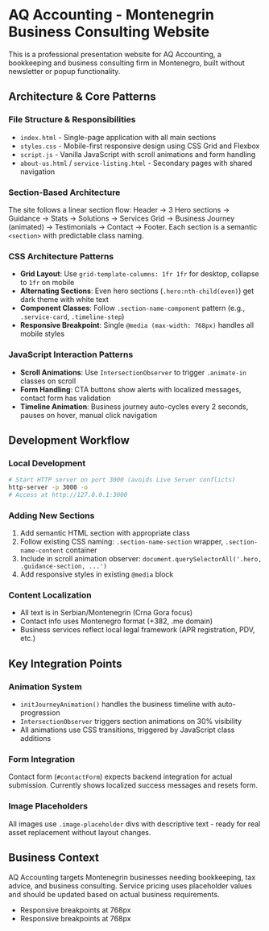 <!-- Use this file to provide workspace-specific custom instructions to Copilot. For more details, visit https://code.visualstudio.com/docs/copilot/copilot-customization#_use-a-githubcopilotinstructionsmd-file -->

# AQ Accounting - Montenegrin Business Consulting Website

This is a professional presentation website for AQ Accounting, a bookkeeping and business consulting firm in Montenegro, built without newsletter or popup functionality.

## Architecture & Core Patterns

### File Structure & Responsibilities
- `index.html` - Single-page application with all main sections
- `styles.css` - Mobile-first responsive design using CSS Grid and Flexbox
- `script.js` - Vanilla JavaScript with scroll animations and form handling
- `about-us.html` / `service-listing.html` - Secondary pages with shared navigation

### Section-Based Architecture
The site follows a linear section flow: Header → 3 Hero sections → Guidance → Stats → Solutions → Services Grid → Business Journey (animated) → Testimonials → Contact → Footer. Each section is a semantic `<section>` with predictable class naming.

### CSS Architecture Patterns
- **Grid Layout**: Use `grid-template-columns: 1fr 1fr` for desktop, collapse to `1fr` on mobile
- **Alternating Sections**: Even hero sections (`.hero:nth-child(even)`) get dark theme with white text
- **Component Classes**: Follow `.section-name-component` pattern (e.g., `.service-card`, `.timeline-step`)
- **Responsive Breakpoint**: Single `@media (max-width: 768px)` handles all mobile styles

### JavaScript Interaction Patterns
- **Scroll Animations**: Use `IntersectionObserver` to trigger `.animate-in` classes on scroll
- **Form Handling**: CTA buttons show alerts with localized messages, contact form has validation
- **Timeline Animation**: Business journey auto-cycles every 2 seconds, pauses on hover, manual click navigation

## Development Workflow

### Local Development
```bash
# Start HTTP server on port 3000 (avoids Live Server conflicts)
http-server -p 3000 -o
# Access at http://127.0.0.1:3000
```

### Adding New Sections
1. Add semantic HTML section with appropriate class
2. Follow existing CSS naming: `.section-name-section` wrapper, `.section-name-content` container
3. Include in scroll animation observer: `document.querySelectorAll('.hero, .guidance-section, ...')`
4. Add responsive styles in existing `@media` block

### Content Localization
- All text is in Serbian/Montenegrin (Crna Gora focus)
- Contact info uses Montenegro format (+382, .me domain)
- Business services reflect local legal framework (APR registration, PDV, etc.)

## Key Integration Points

### Animation System
- `initJourneyAnimation()` handles the business timeline with auto-progression
- `IntersectionObserver` triggers section animations on 30% visibility
- All animations use CSS transitions, triggered by JavaScript class additions

### Form Integration
Contact form (`#contactForm`) expects backend integration for actual submission. Currently shows localized success messages and resets form.

### Image Placeholders
All images use `.image-placeholder` divs with descriptive text - ready for real asset replacement without layout changes.

## Business Context
AQ Accounting targets Montenegrin businesses needing bookkeeping, tax advice, and business consulting. Service pricing uses placeholder values and should be updated based on actual business requirements.
- Responsive breakpoints at 768px
- Responsive breakpoints at 768px
